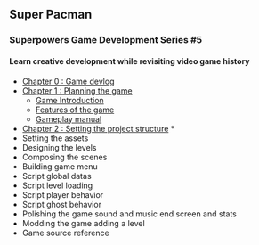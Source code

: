 ## Super Pacman
### Superpowers Game Development Series #5
#### Learn creative development while revisiting video game history

* [Chapter 0 : Game devlog](ch0.md)
* [Chapter 1 : Planning the game](ch1.md)
   * [Game Introduction](ch1.md#game-introduction)
   * [Features of the game](ch1.md#features-of-the-game)
   * [Gameplay manual](ch1.md#gameplay-manual)
* [Chapter 2 : Setting the project structure](ch2.md)
   * 
* Setting the assets
* Designing the levels
* Composing the scenes
* Building game menu
* Script global datas
* Script level loading
* Script player behavior
* Script ghost behavior
* Polishing the game
	sound and music
	end screen and stats
* Modding the game
	adding a level
* Game source reference
